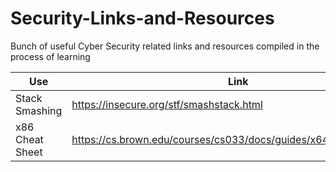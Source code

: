 # Security-Links-and-Resources
Bunch of useful Cyber Security related links and resources compiled in the process of learning


Use | Link
------------ | -------------
Stack Smashing | https://insecure.org/stf/smashstack.html
x86 Cheat Sheet| https://cs.brown.edu/courses/cs033/docs/guides/x64_cheatsheet.pdf
